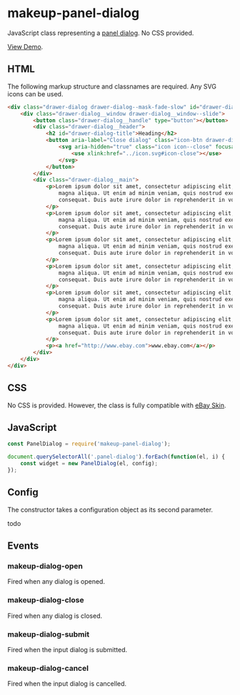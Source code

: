 # makeup-panel-dialog

JavaScript class representing a [panel dialog](https://ebay.gitbook.io/mindpatterns/disclosure/panel-dialog). No CSS provided.

[View Demo](https://makeup.github.io/makeup-js/makeup-panel-dialog/index.html).

## HTML

The following markup structure and classnames are required. Any SVG icons can be used.

```html
<div class="drawer-dialog drawer-dialog--mask-fade-slow" id="drawer-dialog" role="dialog" aria-labelledby="drawer-dialog-title" aria-modal="true" hidden>
    <div class="drawer-dialog__window drawer-dialog__window--slide">
        <button class="drawer-dialog__handle" type="button"></button>
        <div class="drawer-dialog__header">
            <h2 id="drawer-dialog-title">Heading</h2>
            <button aria-label="Close dialog" class="icon-btn drawer-dialog__close" type="button">
                <svg aria-hidden="true" class="icon icon--close" focusable="false" height="16" width="16">
                    <use xlink:href="../icon.svg#icon-close"></use>
                </svg>
            </button>
        </div>
        <div class="drawer-dialog__main">
            <p>Lorem ipsum dolor sit amet, consectetur adipiscing elit, sed do eiusmod tempor incididunt ut labore et dolore
                magna aliqua. Ut enim ad minim veniam, quis nostrud exercitation ullamco laboris nisi ut aliquip ex ea commodo
                consequat. Duis aute irure dolor in reprehenderit in voluptate velit esse cillum dolore eu fugiat nulla pariatur.
            </p>
            <p>Lorem ipsum dolor sit amet, consectetur adipiscing elit, sed do eiusmod tempor incididunt ut labore et dolore
                magna aliqua. Ut enim ad minim veniam, quis nostrud exercitation ullamco laboris nisi ut aliquip ex ea commodo
                consequat. Duis aute irure dolor in reprehenderit in voluptate velit esse cillum dolore eu fugiat nulla pariatur.
            </p>
            <p>Lorem ipsum dolor sit amet, consectetur adipiscing elit, sed do eiusmod tempor incididunt ut labore et dolore
                magna aliqua. Ut enim ad minim veniam, quis nostrud exercitation ullamco laboris nisi ut aliquip ex ea commodo
                consequat. Duis aute irure dolor in reprehenderit in voluptate velit esse cillum dolore eu fugiat nulla pariatur.
            </p>
            <p>Lorem ipsum dolor sit amet, consectetur adipiscing elit, sed do eiusmod tempor incididunt ut labore et dolore
                magna aliqua. Ut enim ad minim veniam, quis nostrud exercitation ullamco laboris nisi ut aliquip ex ea commodo
                consequat. Duis aute irure dolor in reprehenderit in voluptate velit esse cillum dolore eu fugiat nulla pariatur.
            </p>
            <p>Lorem ipsum dolor sit amet, consectetur adipiscing elit, sed do eiusmod tempor incididunt ut labore et dolore
                magna aliqua. Ut enim ad minim veniam, quis nostrud exercitation ullamco laboris nisi ut aliquip ex ea commodo
                consequat. Duis aute irure dolor in reprehenderit in voluptate velit esse cillum dolore eu fugiat nulla pariatur.
            </p>
            <p>Lorem ipsum dolor sit amet, consectetur adipiscing elit, sed do eiusmod tempor incididunt ut labore et dolore
                magna aliqua. Ut enim ad minim veniam, quis nostrud exercitation ullamco laboris nisi ut aliquip ex ea commodo
                consequat. Duis aute irure dolor in reprehenderit in voluptate velit esse cillum dolore eu fugiat nulla pariatur.
            </p>
            <p><a href="http://www.ebay.com">www.ebay.com</a></p>
        </div>
    </div>
</div>
```

## CSS

No CSS is provided. However, the class is fully compatible with [eBay Skin](https://ebay.github.io/skin/#input-dialog).

## JavaScript

```js
const PanelDialog = require('makeup-panel-dialog');

document.querySelectorAll('.panel-dialog').forEach(function(el, i) {
    const widget = new PanelDialog(el, config);
});
```

## Config

The constructor takes a configuration object as its second parameter.

todo

## Events

### makeup-dialog-open

Fired when any dialog is opened.

### makeup-dialog-close

Fired when any dialog is closed.

### makeup-dialog-submit

Fired when the input dialog is submitted.

### makeup-dialog-cancel

Fired when the input dialog is cancelled.
